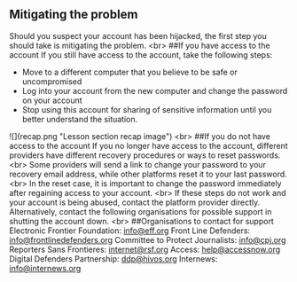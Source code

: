 
## Mitigating the problem

Should you suspect your account has been hijacked, the first step you should take is mitigating the problem.
&lt;br&gt;
##If you have access to the account
If you still have access to the account, take the following steps:
- Move to a different computer that you believe to be safe or uncompromised
- Log into your account from the new computer and change the password on your account
- Stop using this account for sharing of sensitive information until you better understand the situation.

![](recap.png &quot;Lesson section recap image&quot;)
&lt;br&gt;
##If you do not have access to the account
If you no longer have access to the account, different providers have different recovery procedures or ways to reset passwords.
&lt;br&gt;
Some providers will send a link to change your password to your recovery email address, while other platforms reset it to your last password.
&lt;br&gt;
In the reset case, it is important to change the password immediately after regaining access to your account.
&lt;br&gt;
If these steps do not work and your account is being abused, contact the platform provider directly. Alternatively, contact the following organisations for possible support in shutting the account down.
&lt;br&gt;
##Organisations to contact for support
Electronic Frontier Foundation: info@eff.org
Front Line Defenders: info@frontlinedefenders.org
Committee to Protect Journalists: info@cpj.org
Reporters Sans Frontieres: internet@rsf.org
Access: help@accessnow.org
Digital Defenders Partnership: ddp@hivos.org
Internews: info@internews.org
